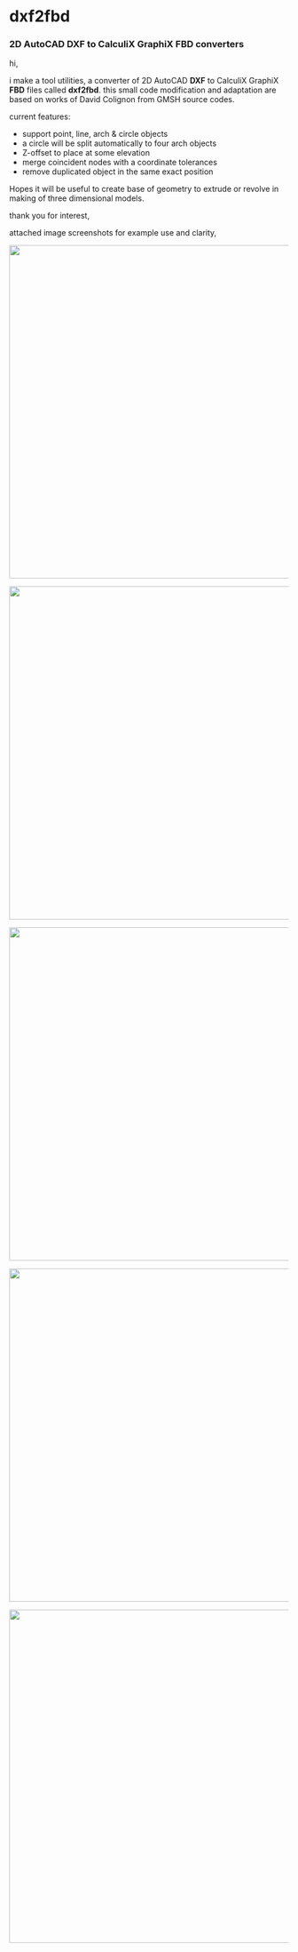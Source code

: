 # dxf2fbd
<h3>2D AutoCAD DXF to CalculiX GraphiX FBD converters</h3>

hi,

i make a tool utilities, a converter of 2D AutoCAD **DXF** to CalculiX GraphiX **FBD** files called **dxf2fbd**. this small code modification and adaptation are based on works of David Colignon from GMSH source codes.

current features:
<ul>
  <li>support point, line, arch & circle objects</li>
<li>a circle will be split automatically to four arch objects</li>
<li>Z-offset to place at some elevation</li>
<li>merge coincident nodes with a coordinate tolerances</li>
<li>remove duplicated object in the same exact position</li>
</ul>

Hopes it will be useful to create base of geometry to extrude or revolve in making of three dimensional models.

thank you for interest,

attached image screenshots for example use and clarity,

[<img src="https://github.com/xyont/dxf2fbd/blob/main/pictures/2020-09-27%2022_22_20-example1.dxf_.png" width="600"/>](image1.png)

[<img src="https://github.com/xyont/dxf2fbd/blob/main/pictures/2020-09-27%2021_55_36-Command%20Prompt.png" width="600"/>](image2.png)

[<img src="https://github.com/xyont/dxf2fbd/blob/main/pictures/2020-09-27%2021_58_09-Source.png" width="600"/>](image3.png)

[<img src="https://github.com/xyont/dxf2fbd/blob/main/pictures/2020-09-27%2021_57_51-CalculiX%20GraphiX.png" width="600"/>](image4.png)

[<img src="https://github.com/xyont/dxf2fbd/blob/main/pictures/2020-09-27%2022_03_59-CalculiX%20GraphiX.png" width="600"/>](image5.png)

